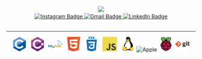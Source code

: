 <div id="header" align="center">
  <img src="https://media.giphy.com/media/RbDKaczqWovIugyJmW/giphy.gif" width="300"/>
</div>

<div id="badges" align="center">
  <a href="https://www.instagram.com/al3modo">
    <img src="https://img.shields.io/badge/Instagram-purple?style=for-the-badge&logo=instagram&logoColor=white" alt="Instagram Badge"/>
  </a>
  <a href="mailto:alessiomodo2004@gmail.com">
      <img src="https://img.shields.io/badge/Gmail-red?style=for-the-badge&logo=gmail&logoColor=white" alt="Gmail Badge"/>
  </a>
  <a href="https://www.linkedin.com">
    <img src="https://img.shields.io/badge/LinkedIn-blue?style=for-the-badge&logo=linkedin&logoColor=white" alt="LinkedIn Badge"/>
  </a>
</div>

<div id="counter" align="center">
  <a href="#">
    <img src="https://komarev.com/ghpvc/?username=alessiomodonesi&style=flat-square&color=blue" alt=""/>
  </a>
</div>

<hr/>

<div id="language" align="center">
  <img src="https://github.com/devicons/devicon/blob/master/icons/c/c-original.svg" title="C"  alt="C" width="40" height="40"/>&nbsp;
  <img src="https://github.com/devicons/devicon/blob/master/icons/csharp/csharp-original.svg" title="C#"  alt="C#" width="40" height="40"/>&nbsp;
  <img src="https://github.com/devicons/devicon/blob/master/icons/mysql/mysql-original-wordmark.svg" title="MySQL"  alt="MySQL" width="40" height="40"/>&nbsp;
  <img src="https://github.com/devicons/devicon/blob/master/icons/html5/html5-original.svg" title="HTML5" alt="HTML" width="40" height="40"/>&nbsp;
  <img src="https://github.com/devicons/devicon/blob/master/icons/css3/css3-plain-wordmark.svg"  title="CSS3" alt="CSS" width="40" height="40"/>&nbsp;
  <img src="https://github.com/devicons/devicon/blob/master/icons/javascript/javascript-original.svg" title="JavaScript" alt="JavaScript" width="40" height="40"/>&nbsp;
  <img src="https://github.com/devicons/devicon/blob/master/icons/linux/linux-original.svg" title="Linux" alt="Linux" width="40" height="40"/>
  <img src="https://www.google.com/imgres?imgurl=https%3A%2F%2Fwww.pngitem.com%2Fpimgs%2Fm%2F59-590506_apple-logo-png-apple-white-icon-png-transparent.png&imgrefurl=https%3A%2F%2Fwww.pngitem.com%2Fmiddle%2FbiiTJh_apple-logo-png-apple-white-icon-png-transparent%2F&tbnid=IugGZxMhL5kZNM&vet=12ahUKEwjJ2O2Ztuz6AhXxlv0HHdIvCwMQMygNegUIARDWAQ..i&docid=5lSfHgeALdpSEM&w=860&h=850&q=apple%20white%20logo&ved=2ahUKEwjJ2O2Ztuz6AhXxlv0HHdIvCwMQMygNegUIARDWAQ" title="Apple" alt="Apple" width="40" height="40"/>
  <img src="https://github.com/devicons/devicon/blob/master/icons/raspberrypi/raspberrypi-original.svg" title="RaspberryPi" alt="RaspberryPi" width="40" height="40"/>
  <img src="https://github.com/devicons/devicon/blob/master/icons/git/git-original-wordmark.svg" title="Git" alt="Git" width="40" height="40"/>
</div>
